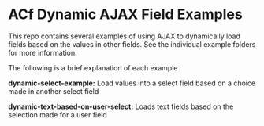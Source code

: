 # ACf Dynamic AJAX Field Examples

This repo contains several examples of using AJAX to dynamically load fields based on the values
in other fields. See the individual example folders for more information.

The following is a brief explanation of each example

**dynamic-select-example:** Load values into a select field based on a choice made in another select field

**dynamic-text-based-on-user-select:** Loads text fields based on the selection made for a user field